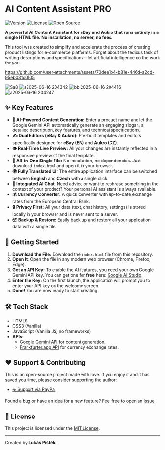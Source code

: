 # AI Content Assistant PRO

![Version](https://img.shields.io/badge/version-1.5.0-blue)
![License](https://img.shields.io/badge/license-MIT-green)
![Open Source](https://shields.io/badge/open--source-❤️-purple)

**A powerful AI Content Assistant for eBay and Aukro that runs entirely in a single HTML file. No installation, no server, no fees.**

This tool was created to simplify and accelerate the process of creating product listings for e-commerce platforms. Forget about the tedious task of writing descriptions and specifications—let artificial intelligence do the work for you.





https://github.com/user-attachments/assets/70dee1b4-b81e-446d-a2cd-95eb031c0105




![Sa8](https://github.com/user-attachments/assets/4e26125e-dff8-4154-a0ed-861da4a3ac76)
![s2025-06-16 204342](https://github.com/user-attachments/assets/bae577f7-ff69-49b5-8e62-862798f4151d)
![bb 2025-06-16 204416](https://github.com/user-attachments/assets/a6e265ee-cf11-4298-be17-ce1675823981)
![a2025-06-16 204247](https://github.com/user-attachments/assets/37a4c40d-f509-4d09-ad09-ad69a58ba59a)

## ✨ Key Features

* **🤖 AI-Powered Content Generation:** Enter a product name and let the Google Gemini API automatically generate an engaging slogan, a detailed description, key features, and technical specifications.
* **✍️ Dual Editors (eBay & Aukro):** Pre-built templates and editors specifically designed for **eBay (EN)** and **Aukro (CZ)**.
* **👁️ Real-Time Live Preview:** All your changes are instantly reflected in a responsive preview of the final template.
* **🚀 All-in-One Single File:** No installation, no dependencies. Just download `index.html` and open it in your browser.
* **🌍 Fully Translated UI:** The entire application interface can be switched between **English** and **Czech** with a single click.
* **💬 Integrated AI Chat:** Need advice or want to rephrase something in the context of your product? Your personal AI assistant is always available.
* **💰 Currency Converter:** A quick converter with up-to-date exchange rates from the European Central Bank.
* **🔒 Privacy First:** All your data (text, chat history, settings) is stored locally in your browser and is never sent to a server.
* **📦 Backup & Restore:** Easily back up and restore all your application data with a single file.

## 🚀 Getting Started

1.  **Download the File:** Download the `index.html` file from this repository.
2.  **Open It:** Open the file in any modern web browser (Chrome, Firefox, Edge).
3.  **Get an API Key:** To enable the AI features, you need your own Google Gemini API key. You can get one for **free** here: [Google AI Studio](https://aistudio.google.com/app/apikey).
4.  **Enter the Key:** On the first launch, the application will prompt you to enter your API key on the welcome screen.
5.  **Done!** You are now ready to start creating.

## 🛠️ Tech Stack

* HTML5
* CSS3 (Vanilla)
* JavaScript (Vanilla JS, no frameworks)
* **APIs:**
    * [Google Gemini API](https://ai.google.dev/) for content generation.
    * [Frankfurter.app API](https://www.frankfurter.app/) for currency exchange rates.

## ❤️ Support & Contributing

This is an open-source project made with love. If you enjoy it and it has saved you time, please consider supporting the author:

* [☕ Support via PayPal](https://www.paypal.me/lukas180)

Found a bug or have an idea for a new feature? Feel free to open an [Issue](https://github.com/your-username/covenant666/issues) 

## 📄 License

This project is licensed under the [MIT License](LICENSE).

---

Created by **Lukáš Pištěk**.
